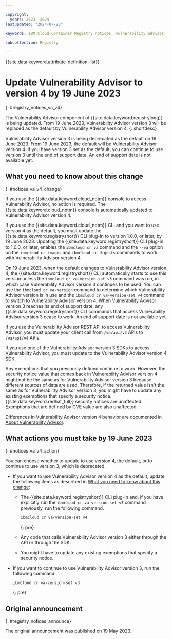 ```yaml
---

copyright:
  years: 2023, 2024
lastupdated: "2024-07-23"

keywords: IBM Cloud Container Registry notices, vulnerability advisor, change, update, actions, sdk, code, api, cli, version 4, version 3

subcollection: Registry

---
```


{{site.data.keyword.attribute-definition-list}}

# Update Vulnerability Advisor to version 4 by 19 June 2023
{: #registry_notices_va_v4}

The Vulnerability Advisor component of {{site.data.keyword.registrylong}} is being updated. From 19 June 2023, Vulnerability Advisor version 3 will be replaced as the default by Vulnerability Advisor version 4.
{: shortdesc}

Vulnerability Advisor version 3 is being deprecated as the default on 19 June 2023. From 19 June 2023, the default will be Vulnerability Advisor version 4. If you have version 3 set as the default, you can continue to use version 3 until the end of support date. An end of support date is not available yet.

## What you need to know about this change
{: #notices_va_v4_change}

If you use the {{site.data.keyword.cloud_notm}} console to access Vulnerability Advisor, no action is required. The {{site.data.keyword.cloud_notm}} console is automatically updated to Vulnerability Advisor version 4.

If you use the {{site.data.keyword.cloud_notm}} CLI and you want to use version 4 as the default, you must update the {{site.data.keyword.registryshort}} CLI plug-in to version 1.0.0, or later, by 19 June 2023. Updating the {{site.data.keyword.registryshort}} CLI plug-in to 1.0.0, or later, enables the `ibmcloud cr va` command and the `--va` option on the `ibmcloud cr images` and `ibmcloud cr digests` commands to work with Vulnerability Advisor version 4.

On 19 June 2023, when the default changes to Vulnerability Advisor version 4, the {{site.data.keyword.registryshort}} CLI automatically starts to use this version unless the `ibmcloud cr va-version-set v3` command was run, in which case Vulnerability Advisor version 3 continues to be used. You can use the `ibmcloud cr va-version` command to determine which Vulnerability Advisor version is in use and the `ibmcloud cr va-version-set v4` command to switch to Vulnerability Advisor version 4. When Vulnerability Advisor version 3 reaches its end of support date, any {{site.data.keyword.registryshort}} CLI commands that access Vulnerability Advisor version 3 cease to work. An end of support date is not available yet.

If you use the Vulnerability Advisor REST API to access Vulnerability Advisor, you must update your client call from `/va/api/v3` APIs to `/va/api/v4` APIs.

If you use one of the Vulnerability Advisor version 3 SDKs to access Vulnerability Advisor, you must update to the Vulnerability Advisor version 4 SDK.

Any exemptions that you previously defined continue to work. However, the security notice value that comes back in Vulnerability Advisor version 4 might not be the same as for Vulnerability Advisor version 3 because different sources of data are used. Therefore, if the returned value isn't the same as for Vulnerability Advisor version 3, you might have to update any existing exemptions that specify a security notice. {{site.data.keyword.redhat_full}} security notices are unaffected. Exemptions that are defined by CVE value are also unaffected.

Differences in Vulnerability Advisor version 4 behavior are documented in [About Vulnerability Advisor](/docs/Registry?topic=Registry-va_index&interface=ui#about).

## What actions you must take by 19 June 2023
{: #notices_va_v4_action}

You can choose whether to update to use version 4, the default, or to continue to use version 3, which is deprecated.

- If you want to use Vulnerability Advisor version 4 as the default, update the following items as described in [What you need to know about this change](#notices_va_v4_change):

    - The {{site.data.keyword.registryshort}} CLI plug-in and, if you have explicitly run the `ibmcloud cr va-version-set v3` command previously, run the following command.

        ```txt
        ibmcloud cr va-version-set v4
        ```
        {: pre}

    - Any code that calls Vulnerability Advisor version 3 either through the API or through the SDK.
    - You might have to update any existing exemptions that specify a security notice.

- If you want to continue to use Vulnerability Advisor version 3, run the following command:

    ```txt
    ibmcloud cr va-version-set v3
    ```
    {: pre}

## Original announcement
{: #registry_notices_announce}

The original announcement was published on 19 May 2023.

